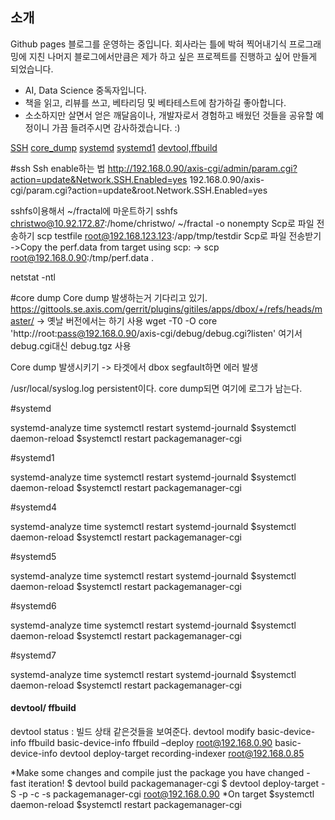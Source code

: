 

## 소개

Github pages 블로그를 운영하는 중입니다. 회사라는 틀에 박혀 찍어내기식 프로그래밍에 지친 나머지 블로그에서만큼은 제가 하고 싶은 프로젝트를 진행하고 싶어 만들게 되었습니다. 
* AI, Data Science 중독자입니다. 
* 책을 읽고, 리뷰를 쓰고, 베타리딩 및 베타테스트에 참가하길 좋아합니다.
* 소소하지만 살면서 얻은 깨달음이나, 개발자로서 경험하고 배웠던 것들을 공유할 예정이니 가끔 들려주시면 감사하겠습니다. :)

[SSH](#ssh)
[core_dump](#core-dump)
[systemd](#systemd)
[systemd1](#systemd1)
[devtool,ffbuild](#devtool,ffbuild)

#ssh
Ssh enable하는 법
http://192.168.0.90/axis-cgi/admin/param.cgi?action=update&Network.SSH.Enabled=yes
192.168.0.90/axis-cgi/param.cgi?action=update&root.Network.SSH.Enabled=yes

sshfs이용해서 ~/fractal에 마운트하기
sshfs christwo@10.92.172.87:/home/christwo/ ~/fractal -o nonempty
Scp로 파일 전송하기
scp testfile root@192.168.123.123:/app/tmp/testdir
Scp로 파일 전송받기
   ->Copy the perf.data from target using scp:
 -> scp root@192.168.0.90:/tmp/perf.data .

netstat -ntl


#core dump
Core dump 발생하는거 기다리고 있기.
https://gittools.se.axis.com/gerrit/plugins/gitiles/apps/dbox/+/refs/heads/master/
-> 옛날 버전에서는 하기 사용
wget -T0 -O core 'http://root:pass@192.168.0.90/axis-cgi/debug/debug.cgi?listen'
여기서 debug.cgi대신 debug.tgz 사용

Core dump 발생시키기
-> 타겟에서 dbox segfault하면 에러 발생

/usr/local/syslog.log   persistent이다. core dump되면 여기에 로그가 남는다.


#systemd 

systemd-analyze time
systemctl restart systemd-journald
$systemctl daemon-reload
$systemctl restart packagemanager-cgi


#systemd1 

systemd-analyze time
systemctl restart systemd-journald
$systemctl daemon-reload
$systemctl restart packagemanager-cgi

#systemd4 

systemd-analyze time
systemctl restart systemd-journald
$systemctl daemon-reload
$systemctl restart packagemanager-cgi

#systemd5 

systemd-analyze time
systemctl restart systemd-journald
$systemctl daemon-reload
$systemctl restart packagemanager-cgi 


#systemd6 

systemd-analyze time
systemctl restart systemd-journald
$systemctl daemon-reload
$systemctl restart packagemanager-cgi 


#systemd7 

systemd-analyze time
systemctl restart systemd-journald
$systemctl daemon-reload
$systemctl restart packagemanager-cgi 




<a name="devtool,ffbuild"></a>  
#### devtool/ ffbuild

devtool status : 빌드 상태 같은것들을 보여준다.
devtool modify basic-device-info
ffbuild basic-device-info
ffbuild –deploy  root@192.168.0.90 basic-device-info 
devtool deploy-target recording-indexer root@192.168.0.85

*Make some changes and compile just the package you have changed - fast iteration!
$ devtool build packagemanager-cgi
$ devtool deploy-target -S -p -c -s packagemanager-cgi root@192.168.0.90
*On target
$systemctl daemon-reload
$systemctl restart packagemanager-cgi


